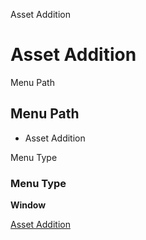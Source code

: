 
Asset Addition
# Asset Addition



Menu Path
## Menu Path



- Asset Addition

Menu Type
### Menu Type

**Window**


[Asset Addition](../../window-asset-addition.md)